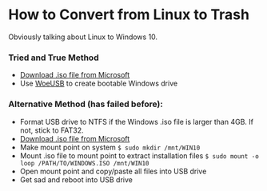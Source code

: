 # How to Convert from Linux to Trash

Obviously talking about Linux to Windows 10.

### Tried and True Method

- [Download .iso file from Microsoft](https://www.microsoft.com/en-us/software-download/windows10ISO)
- Use [WoeUSB](https://github.com/slacka/WoeUSB) to create bootable Windows drive

### Alternative Method (has failed before):

- Format USB drive to NTFS if the Windows .iso file is larger than 4GB. If not, stick to FAT32.
- [Download .iso file from Microsoft](https://www.microsoft.com/en-us/software-download/windows10ISO)
- Make mount point on system `$ sudo mkdir /mnt/WIN10`
- Mount .iso file to mount point to extract installation files `$ sudo mount -o loop /PATH/TO/WINDOWS.ISO /mnt/WIN10`
- Open mount point and copy/paste all files into USB drive
- Get sad and reboot into USB drive

